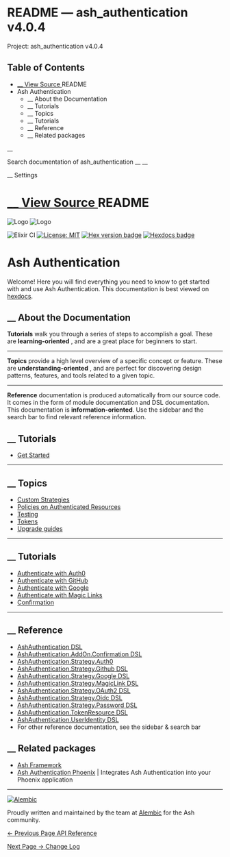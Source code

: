# README — ash_authentication v4.0.4

Project: ash_authentication v4.0.4

## Table of Contents

- [ __ View Source ](external_link) README
- Ash Authentication
  - __ About the Documentation
  - __ Tutorials
  - __ Topics
  - __ Tutorials
  - __ Reference
  - __ Related packages

__

Search documentation of ash_authentication __ __

__ Settings

#  [ __ View Source ](external_link) README

![Logo](external_link) ![Logo](external_link)

![Elixir CI](external_link) [![License: MIT](external_link)](https://opensource.org/licenses/MIT) [![Hex version badge](external_link)](https://hex.pm/packages/ash_authentication) [![Hexdocs badge](external_link)](https://hexdocs.pm/ash_authentication)

# Ash Authentication

Welcome! Here you will find everything you need to know to get started with and use Ash Authentication. This documentation is best viewed on [hexdocs](external_link).

##  __ About the Documentation

**Tutorials** walk you through a series of steps to accomplish a goal. These are **learning-oriented** , and are a great place for beginners to start.

* * *

**Topics** provide a high level overview of a specific concept or feature. These are **understanding-oriented** , and are perfect for discovering design patterns, features, and tools related to a given topic.

* * *

**Reference** documentation is produced automatically from our source code. It comes in the form of module documentation and DSL documentation. This documentation is **information-oriented**. Use the sidebar and the search bar to find relevant reference information.

##  __ Tutorials

  * [Get Started](external_link)



* * *

##  __ Topics

  * [Custom Strategies](external_link)
  * [Policies on Authenticated Resources](external_link)
  * [Testing](external_link)
  * [Tokens](external_link)
  * [Upgrade guides](external_link)



* * *

##  __ Tutorials

  * [Authenticate with Auth0](external_link)
  * [Authenticate with GitHub](external_link)
  * [Authenticate with Google](external_link)
  * [Authenticate with Magic Links](external_link)
  * [Confirmation](external_link)



* * *

##  __ Reference

  * [AshAuthentication DSL](external_link)
  * [AshAuthentication.AddOn.Confirmation DSL](external_link)
  * [AshAuthentication.Strategy.Auth0](external_link)
  * [AshAuthentication.Strategy.Github DSL](external_link)
  * [AshAuthentication.Strategy.Google DSL](external_link)
  * [AshAuthentication.Strategy.MagicLink DSL](external_link)
  * [AshAuthentication.Strategy.OAuth2 DSL](external_link)
  * [AshAuthentication.Strategy.Oidc DSL](external_link)
  * [AshAuthentication.Strategy.Password DSL](external_link)
  * [AshAuthentication.TokenResource DSL](external_link)
  * [AshAuthentication.UserIdentity DSL](external_link)
  * For other reference documentation, see the sidebar & search bar



##  __ Related packages

  * [Ash Framework](external_link)
  * [Ash Authentication Phoenix](external_link) | Integrates Ash Authentication into your Phoenix application




* * *

[![Alembic](external_link)](https://alembic.com.au)

Proudly written and maintained by the team at [Alembic](external_link) for the Ash community.

[ ← Previous Page  API Reference  ](external_link)

[ Next Page →  Change Log  ](external_link)
